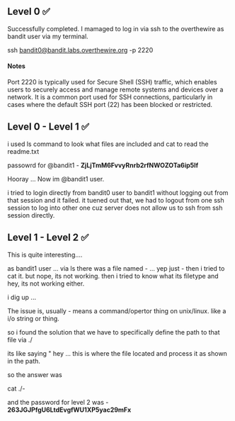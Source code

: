 ## Level 0 ✅ 

Successfully completed. I mamaged to log in via ssh to the overthewire as bandit user via my terminal.

ssh bandit0@bandit.labs.overthewire.org -p 2220

#### Notes 
Port 2220 is typically used for Secure Shell (SSH) traffic, which enables users to securely access and manage remote systems and devices over a network. It is a common port used for SSH connections, particularly in cases where the default SSH port (22) has been blocked or restricted.

## Level 0 - Level 1 ✅ 

i used ls command to look what files are included and cat to read the readme.txt

passowrd for @bandit1 - **ZjLjTmM6FvvyRnrb2rfNWOZOTa6ip5If**

Hooray ... Now im @bandit1 user.

i tried to login directly from bandit0 user to bandit1 without logging out from that session and it failed. it tuened out that, we had to logout from one ssh session to log into other one cuz server does not allow us to ssh from ssh session directly. 

## Level 1 - Level 2 ✅ 

This is quite interesting.... 

as bandit1 user ... via ls there was a file named - ... yep just -
then i tried to cat it. but nope, its not working.
then i tried to know what its filetype and hey, its not working either.

i dig up ... 

The issue is, usually - means a command/opertor thing on unix/linux. like a i/o string or thing. 

so i found the solution that we have to specifically define the path to that file via ./ 

its like saying " hey ... this is where the file located and process it as shown in the path.

so the answer was

cat ./- 

and the password for level 2 was - **263JGJPfgU6LtdEvgfWU1XP5yac29mFx**

